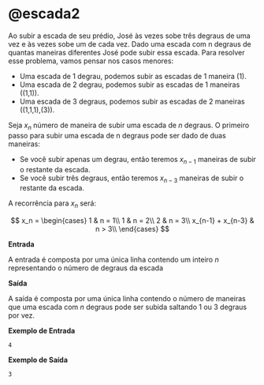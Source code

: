 # @escada2

Ao subir a escada de seu prédio, José às vezes sobe três degraus de uma vez e às vezes sobe um de cada vez. Dado uma escada com n degraus de quantas maneiras diferentes José pode subir essa escada. Para resolver esse problema, vamos pensar nos casos menores:

* Uma escada de 1 degrau, podemos subir as escadas de 1 maneira (1).
* Uma escada de 2 degrau, podemos subir as escadas de 1 maneiras ((1,1)).
* Uma escada de 3 degraus, podemos subir as escadas de 2 maneiras
((1,1,1),(3)).

Seja $x_n$ número de maneira de subir uma escada de $n$ degraus.  O primeiro passo para subir uma escada de n degraus pode ser dado de duas maneiras:

* Se você subir apenas um degrau, então teremos $x_{n-1}$ maneiras de subir o restante da escada.
* Se você subir três degraus, então teremos $x_{n-3}$ maneiras de subir o restante da escada.

A recorrência para $x_n$ será:

$$
x_n = \begin{cases}
1 & n = 1\\
1 & n = 2\\ 
2 & n = 3\\
x_{n-1} + x_{n-3} & n > 3\\
\end{cases}
$$

**Entrada**

A entrada é composta por uma única linha contendo um inteiro $n$ representando o número de degraus da escada

**Saída**

A saída é composta por uma única linha contendo o número de maneiras que uma escada com $n$ degraus pode ser subida saltando 1 ou 3 degraus por vez.

**Exemplo de Entrada**
```
4
```

**Exemplo de Saída**
```
3
```



